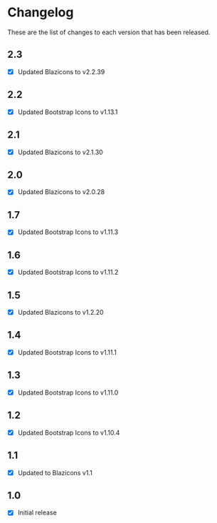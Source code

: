 # Changelog
These are the list of changes to each version that has been released.

## 2.3
- [x] Updated Blazicons to v2.2.39

## 2.2
- [x] Updated Bootstrap Icons to v1.13.1

## 2.1
- [x] Updated Blazicons to v2.1.30

## 2.0
- [x] Updated Blazicons to v2.0.28

## 1.7
- [x] Updated Bootstrap Icons to v1.11.3

## 1.6
- [x] Updated Bootstrap Icons to v1.11.2

## 1.5
- [x] Updated Blazicons to v1.2.20

## 1.4
- [x] Updated Bootstrap Icons to v1.11.1

## 1.3
- [x] Updated Bootstrap Icons to v1.11.0

## 1.2
- [x] Updated Bootstrap Icons to v1.10.4

## 1.1
- [x] Updated to Blazicons v1.1

## 1.0
- [x] Initial release